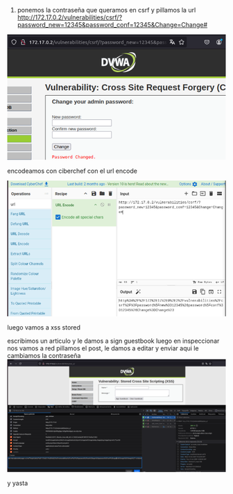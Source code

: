 1. ponemos la contraseña que queramos en csrf y pillamos la url
http://172.17.0.2/vulnerabilities/csrf/?password_new=12345&password_conf=12345&Change=Change#

![alt text](image-10.png)

encodeamos con ciberchef con el url encode

![alt text](image-11.png)

luego vamos a xss stored

escribimos un articulo y le damos a sign guestbook luego en inspeccionar nos vamos a red pillamos el post, le damos a editar y enviar
aqui le cambiamos la contraseña
![alt text](image-12.png)

y yasta